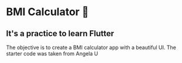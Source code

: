 # BMI Calculator 💪

## It's a practice to learn Flutter

The objective is to create a BMI calculator app with a beautiful UI. The starter code was taken from Angela U